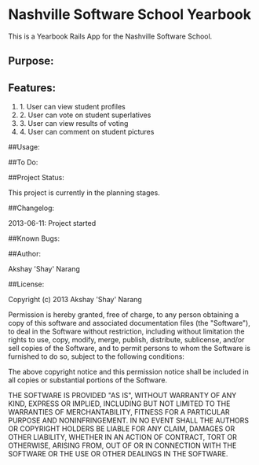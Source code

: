 # Nashville Software School Yearbook

This is a Yearbook Rails App for the Nashville Software School.

## Purpose:

## Features:
<ol>
<li>1. User can view student profiles</li>
<li>2. User can vote on student superlatives</li>
<li>3. User can view results of voting</li>
<li>4. User can comment on student pictures</li>
</ol>

##Usage:

##To Do:

##Project Status:

This project is currently in the planning stages.

##Changelog:

2013-06-11: Project started

##Known Bugs:

##Author:

Akshay 'Shay' Narang

##License:

Copyright (c) 2013 Akshay 'Shay' Narang

Permission is hereby granted, free of charge, to any person obtaining a copy
of this software and associated documentation files (the "Software"), to deal
in the Software without restriction, including without limitation the rights
to use, copy, modify, merge, publish, distribute, sublicense, and/or sell
copies of the Software, and to permit persons to whom the Software is
furnished to do so, subject to the following conditions:

The above copyright notice and this permission notice shall be included in
all copies or substantial portions of the Software.

THE SOFTWARE IS PROVIDED "AS IS", WITHOUT WARRANTY OF ANY KIND, EXPRESS OR
IMPLIED, INCLUDING BUT NOT LIMITED TO THE WARRANTIES OF MERCHANTABILITY,
FITNESS FOR A PARTICULAR PURPOSE AND NONINFRINGEMENT. IN NO EVENT SHALL THE
AUTHORS OR COPYRIGHT HOLDERS BE LIABLE FOR ANY CLAIM, DAMAGES OR OTHER
LIABILITY, WHETHER IN AN ACTION OF CONTRACT, TORT OR OTHERWISE, ARISING FROM,
OUT OF OR IN CONNECTION WITH THE SOFTWARE OR THE USE OR OTHER DEALINGS IN
THE SOFTWARE.